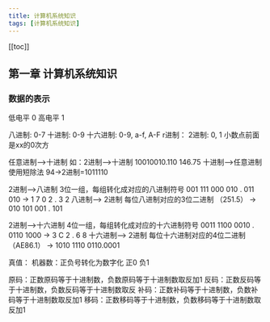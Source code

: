 ```yaml
---
title: 计算机系统知识
tags: [计算机系统知识]
---
```

[[toc]]
## 第一章 计算机系统知识
### 数据的表示
低电平 0 
高电平 1

八进制: 0-7
十进制: 0-9
十六进制: 0-9, a-f, A-F
r进制：
2进制: 0, 1
小数点前面是xx的0次方

任意进制-->十进制 如：2进制-->十进制 10010010.110    146.75
十进制-->任意进制 使用短除法 94->2进制=1011110

2进制-->八进制 3位一组，每组转化成对应的八进制符号 001 111 000 010 . 011 010 -> 1 7 0 2 . 3 2
八进制--> 2进制 每位八进制对应的3位二进制 （251.5） -> 010 101 001 . 101

2进制-->十六进制 4位一组，每组转化成对应的十六进制符号 0011 1100 0010 . 0110 1000 -> 3 C 2 . 6 8
十六进制--> 2进制 每位十六进制对应的4位二进制 （AE86.1） -> 1010 1110 0110.0001

真值：
机器数：正负号转化为数字化 正0 负1
 
原码：正数原码等于十进制数，负数原码等于十进制数取反加1
反码：正数反码等于十进制数，负数反码等于十进制数取反
补码：正数补码等于十进制数，负数补码等于十进制数取反加1
移码：正数移码等于十进制数，负数移码等于十进制数取反加1




